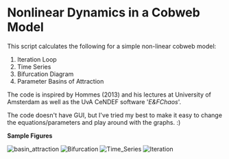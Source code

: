 # Nonlinear Dynamics in a Cobweb Model
This script calculates the following for a simple non-linear cobweb model: 
1. Iteration Loop
2. Time Series 
3. Bifurcation Diagram
4. Parameter Basins of Attraction 

The code is inspired by Hommes (2013) and his lectures at University of
Amsterdam as well as the UvA CeNDEF software '*E&FChaos*'.

The code doesn't have GUI, but I've tried my best to make it easy to change the equations/parameters and play around with the graphs. :) 

__Sample Figures__

![basin_attraction](https://user-images.githubusercontent.com/45733935/81515600-287c3580-9335-11ea-8463-4ddc97b1398b.png)
![Bifurcation](https://user-images.githubusercontent.com/45733935/79876587-87602600-83eb-11ea-9672-bc0d607f4631.png)
![Time_Series](https://user-images.githubusercontent.com/45733935/79876593-88915300-83eb-11ea-9111-a7ebe9be03d6.png)
![Iteration](https://user-images.githubusercontent.com/45733935/79876595-8929e980-83eb-11ea-9de7-9b44b8166706.png)
